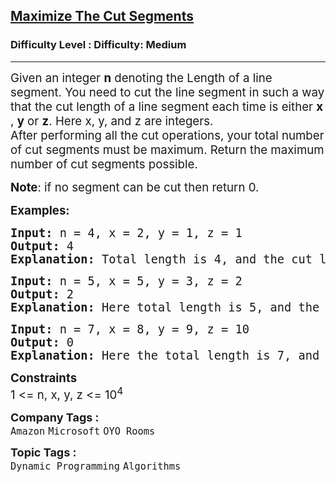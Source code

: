 <h2><a href="https://www.geeksforgeeks.org/problems/cutted-segments1642/1?timeMachineDate=2024-08-16">Maximize The Cut Segments</a></h2><h3>Difficulty Level : Difficulty: Medium</h3><hr><div class="problems_problem_content__Xm_eO"><p><span style="font-size: 14pt;">Given an integer <strong>n</strong> denoting the Length of a line segment. You need to cut the line segment in such&nbsp;a way that the cut length of a line segment each time is either <strong>x</strong> , <strong>y</strong> or <strong>z</strong>. Here x, y, and z are integers.<br>After performing&nbsp;all the cut operations, your<strong> </strong>total number of cut segments must be maximum. Return the maximum number of cut segments possible.</span></p>
<p><span style="font-size: 14pt;"><strong>Note</strong>:&nbsp;if no segment can be cut then return 0.</span></p>
<p><span style="font-size: 14pt;"><strong>Examples:</strong></span></p>
<pre><span style="font-size: 14pt;"><strong>Input: </strong>n = 4, x = 2, y = 1, z = 1
<strong>Output: </strong>4<strong>
Explanation: </strong>Total length is 4, and the cut lengths are 2, 1 and 1.&nbsp; We can make maximum 4 segments each of length 1.
</span></pre>
<pre><span style="font-size: 14pt;"><strong>Input: </strong>n = 5, x = 5, y = 3, z = 2
<strong>Output: </strong>2<strong>
Explanation: </strong>Here total length is 5, and the cut lengths are 5, 3 and 2. We can make two segments of lengths 3 and 2.<br></span></pre>
<pre><span style="font-size: 14pt;"><strong>Input: </strong>n = 7, x = 8, y = 9, z = 10
<strong>Output: </strong>0<strong>
Explanation: </strong>Here the total length is 7, and the cut lengths are 8, 9, and 10. We cannot cut the segment into lengths that fully utilize the segment, so the output is 0.</span></pre>
<p><span style="font-size: 14pt;"><strong>Constraints</strong><br>1 &lt;= n, x, y, z &lt;= 10<sup>4</sup></span></p></div><p><span style=font-size:18px><strong>Company Tags : </strong><br><code>Amazon</code>&nbsp;<code>Microsoft</code>&nbsp;<code>OYO Rooms</code>&nbsp;<br><p><span style=font-size:18px><strong>Topic Tags : </strong><br><code>Dynamic Programming</code>&nbsp;<code>Algorithms</code>&nbsp;